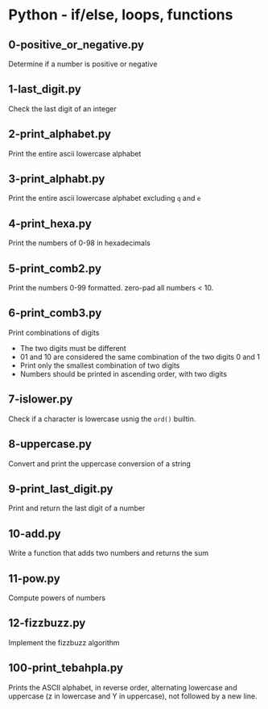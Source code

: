 # Python - if/else, loops, functions

## 0-positive_or_negative.py
Determine if a number is positive or negative

## 1-last_digit.py
Check the last digit of an integer

## 2-print_alphabet.py
Print the entire ascii lowercase alphabet

## 3-print_alphabt.py
Print the entire ascii lowercase alphabet excluding `q` and `e`

## 4-print_hexa.py
Print the numbers of 0-98 in hexadecimals

## 5-print_comb2.py
Print the numbers 0-99 formatted. zero-pad all numbers < 10.

## 6-print_comb3.py
Print combinations of digits
- The two digits must be different
- 01 and 10 are considered the same combination of the two digits 0 and 1
- Print only the smallest combination of two digits
- Numbers should be printed in ascending order, with two digits

## 7-islower.py
Check if a character is lowercase usnig the `ord()` builtin.

## 8-uppercase.py
Convert and print the uppercase conversion of a string

## 9-print_last_digit.py
Print and return the last digit of a number

## 10-add.py
Write a function that adds two numbers and returns the sum

## 11-pow.py
Compute powers of numbers

## 12-fizzbuzz.py
Implement the fizzbuzz algorithm

## 100-print_tebahpla.py
Prints the ASCII alphabet, in reverse order, alternating lowercase and uppercase (z in lowercase and Y in uppercase), not followed by a new line.

